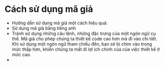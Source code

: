 # Cách sử dụng mã giả

* Hướng dẫn sử dụng mã giả một cách hiệu quả:
 * Sử dụng mã giả bằng tiếng anh
 * Tránh sử dụng những câu lệnh, những đặc trưng của một ngôn ngữ cụ thể. Mã giả cho phép chúng ta thiết kế code cao hơn mà đi vào chi tiết. Khi sử dụng một ngôn ngữ tham chiếu đến, bạn sẽ bị chìm vào trong mức thấp hơn, khiến chúng ta mất đi lợi ích chính của của việc thiết kế ở mức cao.
 * 